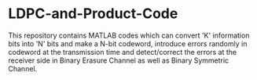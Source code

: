 # LDPC-and-Product-Code
This repository contains MATLAB codes which can convert 'K' information bits into 'N' bits and make a N-bit codeword, introduce errors randomly in codeword at the transmission time and detect/correct the errors at the receiver side in Binary Erasure Channel as well as Binary Symmetric Channel.
